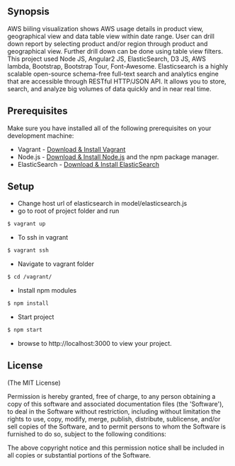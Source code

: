 ## Synopsis
AWS biiling visualization shows AWS usage details in product view, geographical view and data table view within date range.
User can drill down report by selecting product and/or region through product and geographical view. Further drill down can 
be done using table view filters.
This project used Node JS, Angular2 JS, ElasticSearch, D3 JS, AWS lambda, Bootstrap, Bootstrap Tour, Font-Awesome.
Elasticsearch is a highly scalable open-source schema-free full-text search and analytics engine that are accessible 
through RESTful HTTP/JSON API. It allows you to store, search, and analyze big volumes of data quickly and in near real time. 

## Prerequisites
Make sure you have installed all of the following prerequisites on your development machine:
* Vagrant - [Download & Install Vagrant](https://www.vagrantup.com/downloads.html)
* Node.js - [Download & Install Node.js](https://nodejs.org/en/download/) and the npm package manager.
* ElasticSearch - [Download & Install ElasticSearch](https://www.elastic.co/guide/en/elasticsearch/reference/current/install-elasticsearch.html)

## Setup
* Change host url of elasticsearch in model/elasticsearch.js 
* go to root of project folder and run 
```bash
$ vagrant up
```
* To ssh in vagrant 
```bash
$ vagrant ssh
```
* Navigate to vagrant folder
```bash
$ cd /vagrant/
```
* Install npm modules
```bash
$ npm install
```
* Start project
```bash
$ npm start
```
* browse to http://localhost:3000 to view your project.

## License
(The MIT License)

Permission is hereby granted, free of charge, to any person obtaining
a copy of this software and associated documentation files (the
'Software'), to deal in the Software without restriction, including
without limitation the rights to use, copy, modify, merge, publish,
distribute, sublicense, and/or sell copies of the Software, and to
permit persons to whom the Software is furnished to do so, subject to
the following conditions:

The above copyright notice and this permission notice shall be
included in all copies or substantial portions of the Software.